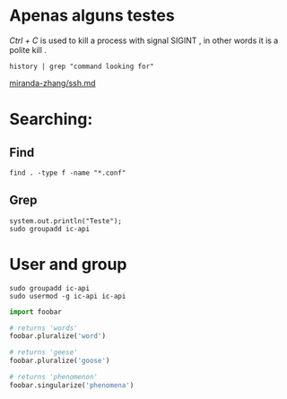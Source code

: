# Apenas alguns testes

*Ctrl + C* is used to kill a process with signal SIGINT , in other words it is a polite kill .

`history | grep "command looking for"`

[miranda-zhang/ssh.md](https://gist.github.com/miranda-zhang/74a2e1c5888b69f170792a107cd67011)


# Searching:

## Find

    find . -type f -name "*.conf"

## Grep

    system.out.println("Teste");
    sudo groupadd ic-api

# User and group
    sudo groupadd ic-api
    sudo usermod -g ic-api ic-api

```python
import foobar

# returns 'words'
foobar.pluralize('word')

# returns 'geese'
foobar.pluralize('goose')

# returns 'phenomenon'
foobar.singularize('phenomena')
```
